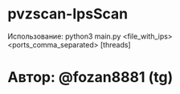 # pvzscan-IpsScan
Использование: python3 main.py <file_with_ips> <ports_comma_separated> [threads]
# Автор: @fozan8881 (tg)
